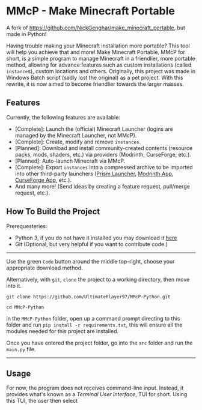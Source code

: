 # MMcP - Make Minecraft Portable
A fork of https://github.com/NickGenghar/make_minecraft_portable, but made in Python!

Having trouble making your Minecraft installation more portable? This tool will help you achieve that and more! Make Minecraft Portable, MMcP for short, is a simple program to manage Minecraft in a friendlier, more portable method, allowing for advance features such as custom installations (called `instance`s), custom locations and others. Originally, this project was made in Windows Batch script (sadly lost the original) as a pet project. With this rewrite, it is now aimed to become friendlier towards the larger masses.

## Features
Currently, the following features are available:
- [Complete]: Launch the (official) Minecraft Launcher (logins are managed by the Minecraft Launcher, not MMcP).
- [Complete]: Create, modify and remove `instances`.
- [Planned]: Download and install community-created contents (resource packs, mods, shaders, etc.) via providers (Modrinth, CurseForge, etc.).
- [Planned]: Auto-launch Minecraft via MMcP.
- [Complete]: Export `instances` into a compressed archive to be imported into other third-party launchers ([Prism Launcher](https://prismlauncher.org/), [Modrinth App](https://modrinth.com/app), [CurseForge App](https://www.curseforge.com/download/app), etc.).
- And many more! (Send ideas by creating a feature request, pull/merge request, etc.).

## How To Build the Project
Prerequesteries:
 - Python 3, if you do not have it installed you may download it [here](https://www.python.org/downloads/)
 - Git (Optional, but very helpful if you want to contribute code.)

---
Use the green `Code` button around the middle top-right, choose your appropriate download method.

Alternatively, with `git`, `clone` the project to a working directory, then move into it.
```
git clone https://github.com/UltimatePlayer97/MMcP-Python.git

cd MMcP-Python
```
in the `MMcP-Python` folder, open up a command prompt directing to this folder and run `pip install -r requirements.txt`, this will ensure all the modules needed for this project are installed.

Once you have entered the project folder, go into the `src` folder and run the `main.py` file.

---
## Usage
For now, the program does not receives command-line input. Instead, it provides what's known as a _Terminal User Interface_, TUI for short. Using this TUI, the user then select
